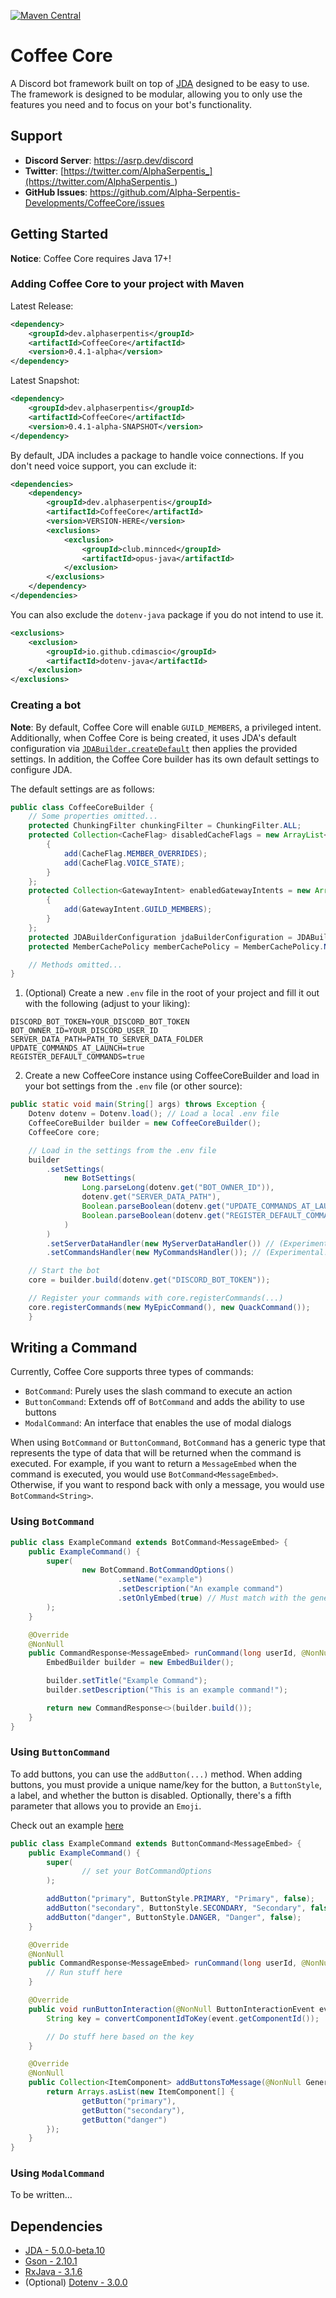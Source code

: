 [maven-central]: https://img.shields.io/maven-central/v/dev.alphaserpentis/CoffeeCore?color=blue

[![Maven Central][maven-central]](https://search.maven.org/artifact/dev.alphaserpentis/CoffeeCore)
# Coffee Core

A Discord bot framework built on top of [JDA](https://github.com/DV8FromTheWorld/JDA) designed to be easy to use. The
framework is designed to be modular, allowing you to only use the features you need and to focus on your bot's
functionality.

## Support

- **Discord Server**: https://asrp.dev/discord
- **Twitter**: [https://twitter.com/AlphaSerpentis_](https://twitter.com/AlphaSerpentis_)
- **GitHub Issues**: https://github.com/Alpha-Serpentis-Developments/CoffeeCore/issues

## Getting Started

**Notice**: Coffee Core requires Java 17+!

### Adding Coffee Core to your project with Maven

Latest Release:

```xml
<dependency>
    <groupId>dev.alphaserpentis</groupId>
    <artifactId>CoffeeCore</artifactId>
    <version>0.4.1-alpha</version>
</dependency>
```

Latest Snapshot:

```xml
<dependency>
    <groupId>dev.alphaserpentis</groupId>
    <artifactId>CoffeeCore</artifactId>
    <version>0.4.1-alpha-SNAPSHOT</version>
</dependency>
```

By default, JDA includes a package to handle voice connections. If you don't need voice support, you can exclude it:

```xml
<dependencies>
    <dependency>
        <groupId>dev.alphaserpentis</groupId>
        <artifactId>CoffeeCore</artifactId>
        <version>VERSION-HERE</version>
        <exclusions>
            <exclusion>
                <groupId>club.minnced</groupId>
                <artifactId>opus-java</artifactId>
            </exclusion>
        </exclusions>
    </dependency>
</dependencies>
```

You can also exclude the `dotenv-java` package if you do not intend to use it.

```xml
<exclusions>
    <exclusion>
        <groupId>io.github.cdimascio</groupId>
        <artifactId>dotenv-java</artifactId>
    </exclusion>
</exclusions>
```

### Creating a bot

**Note**: By default, Coffee Core will enable `GUILD_MEMBERS`, a privileged intent. Additionally,
when Coffee Core is being created, it uses JDA's default configuration via [`JDABuilder.createDefault`](https://ci.dv8tion.net/job/JDA5/javadoc/net/dv8tion/jda/api/JDABuilder.html#createDefault(java.lang.String))
then applies the provided settings. In addition, the Coffee Core builder has its own default settings to configure JDA.

The default settings are as follows:

```java
public class CoffeeCoreBuilder {
    // Some properties omitted...
    protected ChunkingFilter chunkingFilter = ChunkingFilter.ALL;
    protected Collection<CacheFlag> disabledCacheFlags = new ArrayList<>() {
        {
            add(CacheFlag.MEMBER_OVERRIDES);
            add(CacheFlag.VOICE_STATE);
        }
    };
    protected Collection<GatewayIntent> enabledGatewayIntents = new ArrayList<>() {
        {
            add(GatewayIntent.GUILD_MEMBERS);
        }
    };
    protected JDABuilderConfiguration jdaBuilderConfiguration = JDABuilderConfiguration.DEFAULT;
    protected MemberCachePolicy memberCachePolicy = MemberCachePolicy.NONE;

    // Methods omitted...
}
```

1. (Optional) Create a new `.env` file in the root of your project and fill it out with the following (adjust to your liking):

```env
DISCORD_BOT_TOKEN=YOUR_DISCORD_BOT_TOKEN
BOT_OWNER_ID=YOUR_DISCORD_USER_ID
SERVER_DATA_PATH=PATH_TO_SERVER_DATA_FOLDER
UPDATE_COMMANDS_AT_LAUNCH=true
REGISTER_DEFAULT_COMMANDS=true
```

2. Create a new CoffeeCore instance using CoffeeCoreBuilder and load in your bot settings from the `.env` file (or other source):

```java
public static void main(String[] args) throws Exception {
    Dotenv dotenv = Dotenv.load(); // Load a local .env file
    CoffeeCoreBuilder builder = new CoffeeCoreBuilder();
    CoffeeCore core;

    // Load in the settings from the .env file
    builder
        .setSettings(
            new BotSettings(
                Long.parseLong(dotenv.get("BOT_OWNER_ID")),
                dotenv.get("SERVER_DATA_PATH"),
                Boolean.parseBoolean(dotenv.get("UPDATE_COMMANDS_AT_LAUNCH")),
                Boolean.parseBoolean(dotenv.get("REGISTER_DEFAULT_COMMANDS"))
            )
        )
        .setServerDataHandler(new MyServerDataHandler()) // (Experimental!) Optionally, assign your own ServerDataHandler
        .setCommandsHandler(new MyCommandsHandler()); // (Experimental!) Optionally, also assign your own CommandsHandler

    // Start the bot
    core = builder.build(dotenv.get("DISCORD_BOT_TOKEN"));

    // Register your commands with core.registerCommands(...)
    core.registerCommands(new MyEpicCommand(), new QuackCommand());
    }
```

## Writing a Command

Currently, Coffee Core supports three types of commands:
- `BotCommand`: Purely uses the slash command to execute an action
- `ButtonCommand`: Extends off of `BotCommand` and adds the ability to use buttons
- `ModalCommand`: An interface that enables the use of modal dialogs

When using `BotCommand` or `ButtonCommand`, `BotCommand` has a generic type that represents the type of data that will be
returned when the command is executed. For example, if you want to return a `MessageEmbed` when the command is executed,
you would use `BotCommand<MessageEmbed>`. Otherwise, if you want to respond back with only a message, you would use
`BotCommand<String>`.

### Using `BotCommand`

```java
public class ExampleCommand extends BotCommand<MessageEmbed> {
    public ExampleCommand() {
        super(
                new BotCommand.BotCommandOptions()
                        .setName("example")
                        .setDescription("An example command")
                        .setOnlyEmbed(true) // Must match with the generic type (e.g., true if MessageEmbed, false if String)
        );
    }

    @Override
    @NonNull
    public CommandResponse<MessageEmbed> runCommand(long userId, @NonNull SlashCommandInteractionEvent event) {
        EmbedBuilder builder = new EmbedBuilder();

        builder.setTitle("Example Command");
        builder.setDescription("This is an example command!");

        return new CommandResponse<>(builder.build());
    }
}
```

### Using `ButtonCommand`

To add buttons, you can use the `addButton(...)` method. When adding buttons, you must provide a unique name/key for the
button, a `ButtonStyle`, a label, and whether the button is disabled. Optionally, there's a fifth parameter that allows
you to provide an `Emoji`.

Check out an example [here](https://github.com/Alpha-Serpentis-Developments/CoffeeCore/blob/main/src/examples/java/hello/HelloCommandButton.java)

```java
public class ExampleCommand extends ButtonCommand<MessageEmbed> {
    public ExampleCommand() {
        super(
                // set your BotCommandOptions
        );

        addButton("primary", ButtonStyle.PRIMARY, "Primary", false);
        addButton("secondary", ButtonStyle.SECONDARY, "Secondary", false);
        addButton("danger", ButtonStyle.DANGER, "Danger", false);
    }

    @Override
    @NonNull
    public CommandResponse<MessageEmbed> runCommand(long userId, @NonNull SlashCommandInteractionEvent event) {
        // Run stuff here
    }

    @Override
    public void runButtonInteraction(@NonNull ButtonInteractionEvent event) {
        String key = convertComponentIdToKey(event.getComponentId());

        // Do stuff here based on the key
    }

    @Override
    @NonNull
    public Collection<ItemComponent> addButtonsToMessage(@NonNull GenericCommandInteractionEvent event) {
        return Arrays.asList(new ItemComponent[] {
                getButton("primary"),
                getButton("secondary"),
                getButton("danger")
        });
    }
}
```

### Using `ModalCommand`

To be written...

## Dependencies

- [JDA - 5.0.0-beta.10](https://github.com/DV8FromTheWorld/JDA)
- [Gson - 2.10.1](https://github.com/google/gson)
- [RxJava - 3.1.6](https://github.com/ReactiveX/RxJava)
- (Optional) [Dotenv - 3.0.0](https://github.com/cdimascio/dotenv-java)
